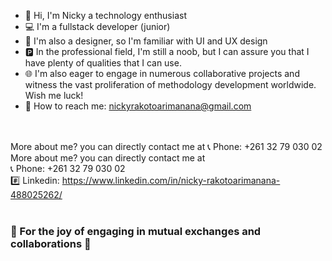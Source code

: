 <!--
**Ykcin360/Ykcin360** is a ✨ _special_ ✨ repository because its `README.md` (this file) appears on your GitHub profile.
Here are some ideas to get you started:
- 🔭 I’m currently working on ...
- 🌱 I’m currently learning ...
- 👯 I’m looking to collaborate on ...
- 🤔 I’m looking for help with ...
- 💬 Ask me about ...
- 📫 How to reach me: ...
- 😄 Pronouns: ...
- ⚡ Fun fact: ...
-->
- 👋 Hi, I'm Nicky a technology enthusiast
- 💻 I'm a fullstack developer (junior)
- 💫 I'm also a designer, so I'm familiar with UI and UX design
- 🅿 In the professional field, I'm still a noob, but I can assure you that I have plenty of qualities that I can use.
- 🌐 I'm also eager to engage in numerous collaborative projects and witness the vast proliferation of methodology development worldwide. Wish me luck!
- 💌 How to reach me: nickyrakotoarimanana@gmail.com

<br><br>
More about me? you can directly contact me at 
📞 Phone: +261 32 79 030 02
More about me? you can directly contact me at <br>
📞 Phone: +261 32 79 030 02 <br>
#️⃣ Linkedin: https://www.linkedin.com/in/nicky-rakotoarimanana-488025262/
<br><br>

### 🤝 For the joy of engaging in mutual exchanges and collaborations 🤝 
